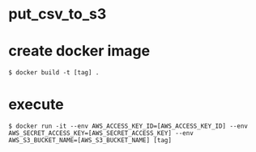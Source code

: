 # put_csv_to_s3

# create docker image
```
$ docker build -t [tag] .
```

# execute
```
$ docker run -it --env AWS_ACCESS_KEY_ID=[AWS_ACCESS_KEY_ID] --env AWS_SECRET_ACCESS_KEY=[AWS_SECRET_ACCESS_KEY] --env AWS_S3_BUCKET_NAME=[AWS_S3_BUCKET_NAME] [tag]
```
